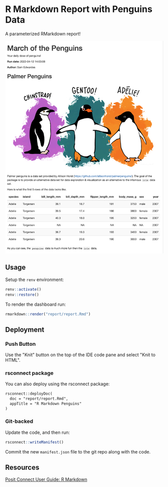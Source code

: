 # R Markdown Report with Penguins Data

A parameterized RMarkdown report!

![](report/imgs/report-screenshot.png)

## Usage

Setup the `renv` environment:

```r
renv::activate()
renv::restore()
```

To render the dashboard run:

```r
rmarkdown::render("report/report.Rmd")
```

## Deployment

### Push Button

Use the "Knit" button on the top of the IDE code pane and select "Knit to HTML".

### rsconnect package

You can also deploy using the rsconnect package:

```
rsconnect::deployDoc(
  doc = "report/report.Rmd",
  appTitle = "R Markdown Penguins"
)
```

### Git-backed

Update the code, and then run:

```r
rsconnect::writeManifest()
```

Commit the new `manifest.json` file to the git repo along with the code.

## Resources

[Posit Connect User Guide: R Markdown](https://docs.posit.co/connect/user/rmarkdown/)

